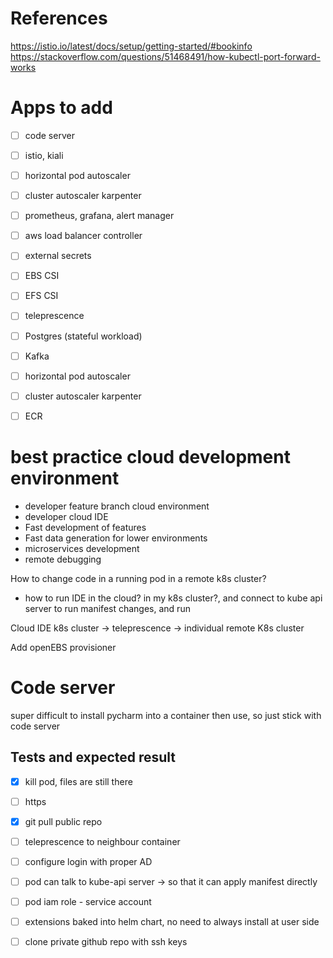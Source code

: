 # References
https://istio.io/latest/docs/setup/getting-started/#bookinfo
https://stackoverflow.com/questions/51468491/how-kubectl-port-forward-works

# Apps to add
- [ ] code server
- [ ] istio, kiali
- [ ] horizontal pod autoscaler
- [ ] cluster autoscaler karpenter
- [ ] prometheus, grafana, alert manager
- [ ] aws load balancer controller
- [ ] external secrets
- [ ] EBS CSI
- [ ] EFS CSI

- [ ] teleprescence

- [ ] Postgres (stateful workload)
- [ ] Kafka
- [ ] horizontal pod autoscaler
- [ ] cluster autoscaler karpenter
- [ ] ECR




# best practice cloud development environment

* developer feature branch cloud environment
* developer cloud IDE
* Fast development of features
* Fast data generation for lower environments
* microservices development
* remote debugging

How to change code in a running pod in a remote k8s cluster?
* how to run IDE in the cloud? in my k8s cluster?, and connect to kube api server to run manifest changes, and run 


Cloud IDE k8s cluster -> teleprescence ->  individual remote K8s cluster

Add openEBS provisioner



# Code server
super difficult to install pycharm into a container then use, so just
stick with code server

## Tests and expected result
- [x] kill pod, files are still there
- [ ] https 
- [x] git pull public repo
- [ ] teleprescence to neighbour container
- [ ] configure login with proper AD
- [ ] pod can talk to kube-api server -> so that it can apply manifest directly
- [ ] pod iam role - service account
- [ ] extensions baked into helm chart, no need to always install at user side
- [ ] clone private github repo with ssh keys

